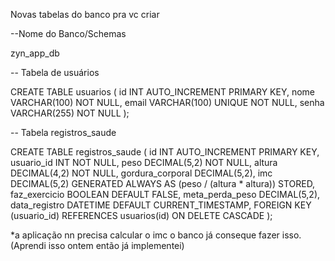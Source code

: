 Novas tabelas do banco pra vc criar

--Nome do Banco/Schemas

zyn_app_db

-- Tabela de usuários

CREATE TABLE usuarios (
id INT AUTO_INCREMENT PRIMARY KEY,
nome VARCHAR(100) NOT NULL,
email VARCHAR(100) UNIQUE NOT NULL,
senha VARCHAR(255) NOT NULL
);

-- Tabela registros_saude

CREATE TABLE registros_saude (
id INT AUTO_INCREMENT PRIMARY KEY,
usuario_id INT NOT NULL,
peso DECIMAL(5,2) NOT NULL,
altura DECIMAL(4,2) NOT NULL,
gordura_corporal DECIMAL(5,2),
imc DECIMAL(5,2) GENERATED ALWAYS AS (peso / (altura \* altura)) STORED,
faz_exercicio BOOLEAN DEFAULT FALSE,
meta_perda_peso DECIMAL(5,2),
data_registro DATETIME DEFAULT CURRENT_TIMESTAMP,
FOREIGN KEY (usuario_id) REFERENCES usuarios(id) ON DELETE CASCADE
);

\*a aplicação nn precisa calcular o imc o banco já conseque fazer isso.(Aprendi isso ontem então já implementei)

